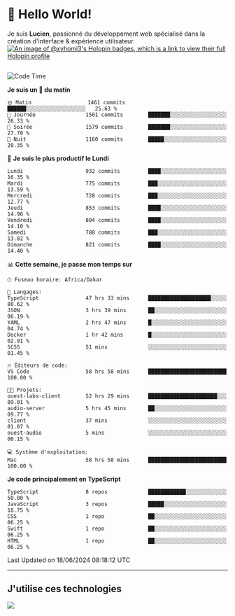 # 👋 Hello World!

Je suis **Lucien**, passionné du développement web spécialisé dans la création d'interface & expérience utilisateur.
[![An image of @xyhomi3's Holopin badges, which is a link to view their full Holopin profile](https://holopin.me/xyhomi3)](https://holopin.io/@xyhomi3)

##

<!--START_SECTION:waka-->
![Code Time](http://img.shields.io/badge/Code%20Time-1%2C380%20hrs%204%20mins-blue)

**Je suis un 🐤 du matin** 

```text
🌞 Matin                  1461 commits        ██████░░░░░░░░░░░░░░░░░░░   25.63 % 
🌆 Journée                1501 commits        ███████░░░░░░░░░░░░░░░░░░   26.33 % 
🌃 Soirée                 1579 commits        ███████░░░░░░░░░░░░░░░░░░   27.70 % 
🌙 Nuit                   1160 commits        █████░░░░░░░░░░░░░░░░░░░░   20.35 % 
```
📅 **Je suis le plus productif le Lundi** 

```text
Lundi                    932 commits         ████░░░░░░░░░░░░░░░░░░░░░   16.35 % 
Mardi                    775 commits         ███░░░░░░░░░░░░░░░░░░░░░░   13.59 % 
Mercredi                 728 commits         ███░░░░░░░░░░░░░░░░░░░░░░   12.77 % 
Jeudi                    853 commits         ████░░░░░░░░░░░░░░░░░░░░░   14.96 % 
Vendredi                 804 commits         ████░░░░░░░░░░░░░░░░░░░░░   14.10 % 
Samedi                   788 commits         ███░░░░░░░░░░░░░░░░░░░░░░   13.82 % 
Dimanche                 821 commits         ████░░░░░░░░░░░░░░░░░░░░░   14.40 % 
```


📊 **Cette semaine, je passe mon temps sur** 

```text
🕑︎ Fuseau horaire: Africa/Dakar

💬 Langages: 
TypeScript               47 hrs 33 mins      ████████████████████░░░░░   80.62 % 
JSON                     3 hrs 39 mins       ██░░░░░░░░░░░░░░░░░░░░░░░   06.19 % 
YAML                     2 hrs 47 mins       █░░░░░░░░░░░░░░░░░░░░░░░░   04.74 % 
Docker                   1 hr 42 mins        █░░░░░░░░░░░░░░░░░░░░░░░░   02.91 % 
SCSS                     51 mins             ░░░░░░░░░░░░░░░░░░░░░░░░░   01.45 % 

🔥 Éditeurs de code: 
VS Code                  58 hrs 58 mins      █████████████████████████   100.00 % 

🐱‍💻 Projets: 
ouest-labs-client        52 hrs 29 mins      ██████████████████████░░░   89.01 % 
audio-server             5 hrs 45 mins       ██░░░░░░░░░░░░░░░░░░░░░░░   09.77 % 
client                   37 mins             ░░░░░░░░░░░░░░░░░░░░░░░░░   01.07 % 
ouest-audio              5 mins              ░░░░░░░░░░░░░░░░░░░░░░░░░   00.15 % 

💻 Système d'exploitation: 
Mac                      58 hrs 58 mins      █████████████████████████   100.00 % 
```

**Je code principalement en TypeScript** 

```text
TypeScript               8 repos             ████████████░░░░░░░░░░░░░   50.00 % 
JavaScript               3 repos             █████░░░░░░░░░░░░░░░░░░░░   18.75 % 
CSS                      1 repo              ██░░░░░░░░░░░░░░░░░░░░░░░   06.25 % 
Swift                    1 repo              ██░░░░░░░░░░░░░░░░░░░░░░░   06.25 % 
HTML                     1 repo              ██░░░░░░░░░░░░░░░░░░░░░░░   06.25 % 
```




 Last Updated on 18/06/2024 08:18:12 UTC
<!--END_SECTION:waka-->
---

## J'utilise ces technologies

<p align="left">
  <a href="https://skillicons.dev">
    <img src="https://skillicons.dev/icons?i=ts,js,md,scss,tailwind,react,docker,express,astro,vite,nextjs,vercel,figma,ableton" />
  </a>
</p>

